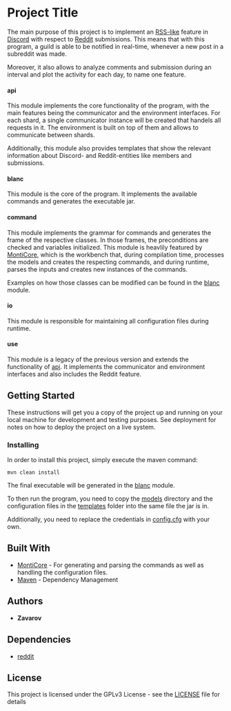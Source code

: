 # Project Title

The main purpose of this project is to implement an [RSS-like](https://en.wikipedia.org/wiki/RSS) feature in [Discord](https://discordapp.com/) with respect to [Reddit](https://www.reddit.com/) submissions.
This means that with this program, a guild is able to be notified in real-time, whenever a new post in a subreddit was made.

Moreover, it also allows to analyze comments and submission during an interval and plot the activity for each day, to name one feature.

#### api
This module implements the core functionality of the program, with the main features being the communicator and the environment interfaces.
For each shard, a single communicator instance will be created that handels all requests in it. The environment is built on top of them and allows to communicate between shards.

Additionally, this module also provides templates that show the relevant information about Discord- and Reddit-entities like members and submissions.
#### blanc
This module is the core of the program. It implements the available commands and generates the executable jar.
#### command
This module implements the grammar for commands and generates the frame of the respective classes.
In those frames, the preconditions are checked and variables initialized.
This module is heavlily featured by [MontiCore](https://github.com/MontiCore/monticore), which is the workbench that, during compilation time, processes the models and creates the respecting commands, and during runtime, parses the inputs and creates new instances of the commands.

Examples on how those classes can be modified can be found in the [blanc](blanc) module.

#### io
This module is responsible for maintaining all configuration files during runtime.
#### use
This module is a legacy of the previous version and extends the functionality of [api](api).
It implements the communicator and environment interfaces and also includes the Reddit feature.

## Getting Started

These instructions will get you a copy of the project up and running on your local machine for development and testing purposes. See deployment for notes on how to deploy the project on a live system.

### Installing

In order to install this project, simply execute the maven command:

```
mvn clean install
```

The final executable will be generated in the [blanc](blanc) module.

To then run the program, you need to copy the [models](blanc/models) directory and the configuration files in the [templates](blanc/templates) folder into the same file the jar is in.

Additionally, you need to replace the credentials in [config.cfg](blanc/templates/config.cfg) with your own.

## Built With

* [MontiCore](https://github.com/MontiCore/monticore) - For generating and parsing the commands as well as handling the configuration files.
* [Maven](https://maven.apache.org/) - Dependency Management

## Authors

* **Zavarov**

## Dependencies

* [reddit](https://github.com/Zavarov/reddit)

## License

This project is licensed under the GPLv3 License - see the [LICENSE](LICENSE) file for details


